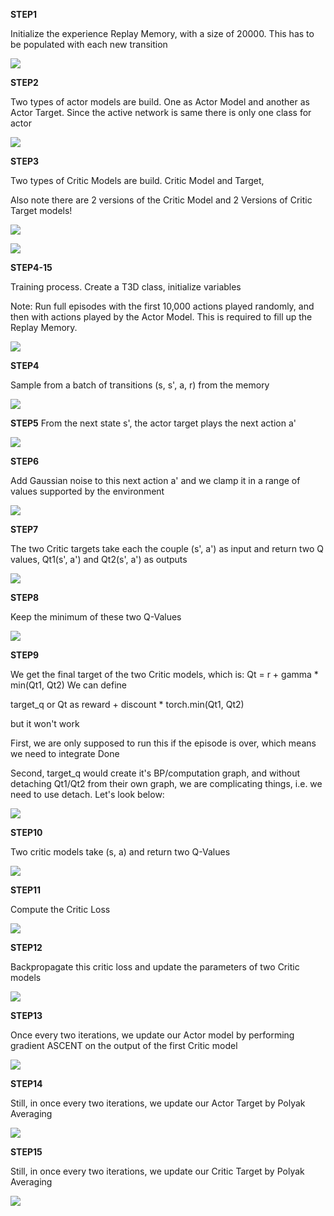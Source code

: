 
**STEP1**

Initialize the experience Replay Memory, with a size of 20000. This has to be populated with each new transition

![](https://github.com/venkatagelli/Project-1/blob/master/EVA3-P2S9/STEPS/STEP1.gif)

**STEP2**


Two types of actor models are build. One as Actor Model and another as Actor Target.
 Since the active network is same there is only one class for actor

![](https://github.com/venkatagelli/Project-1/blob/master/EVA3-P2S9/STEPS/STEP2.gif)

**STEP3**


Two types of Critic Models are build.  Critic Model and  Target, 

Also note  there are  2 versions of the Critic Model and 2 Versions of Critic Target models!



![](https://github.com/venkatagelli/Project-1/blob/master/EVA3-P2S9/STEPS/STEP3-1.gif)

![](https://github.com/venkatagelli/Project-1/blob/master/EVA3-P2S9/STEPS/Step3-2.gif)

**STEP4-15**

Training process. Create a T3D class, initialize variables 

Note: Run full episodes with the first 10,000 actions played randomly, and then with actions played by the Actor Model. This is required to fill up the Replay Memory.


![](https://github.com/venkatagelli/Project-1/blob/master/EVA3-P2S9/STEPS/STEP4-15.gif)

**STEP4**

Sample from a batch of transitions (s, s', a, r) from the memory

![](https://github.com/venkatagelli/Project-1/blob/master/EVA3-P2S9/STEPS/STEP4.gif)


**STEP5**
From the next state s', the actor target plays the next action a'

![](https://github.com/venkatagelli/Project-1/blob/master/EVA3-P2S9/STEPS/STEP5.gif)

**STEP6**

Add Gaussian noise to this next action a' and we clamp it in a range
of values supported by the environment

![](https://github.com/venkatagelli/Project-1/blob/master/EVA3-P2S9/STEPS/STEP6.gif)

**STEP7**

The two Critic targets take each the couple (s', a') as input and return two Q values,
Qt1(s', a') and Qt2(s', a') as outputs

![](https://github.com/venkatagelli/Project-1/blob/master/EVA3-P2S9/STEPS/STEP7.gif)

**STEP8**

Keep the minimum of these two Q-Values

![](https://github.com/venkatagelli/Project-1/blob/master/EVA3-P2S9/STEPS/STEP8.gif)

**STEP9**

We get the final target of the two Critic models, which is:
Qt = r + gamma * min(Qt1, Qt2)
We can define 

target_q or Qt as reward + discount  * torch.min(Qt1, Qt2)

but it won't work

First, we are only supposed to run this if the episode is over, which means we need to integrate Done

Second, target_q would create it's BP/computation graph, and without detaching Qt1/Qt2 from their own graph, we are complicating things, i.e. we need to use detach. Let's look below:




![](https://github.com/venkatagelli/Project-1/blob/master/EVA3-P2S9/STEPS/STEP9.gif)

**STEP10**

Two critic models take (s, a) and return two Q-Values

![](https://github.com/venkatagelli/Project-1/blob/master/EVA3-P2S9/STEPS/STEP10.gif)

**STEP11**

Compute the Critic Loss

![](https://github.com/venkatagelli/Project-1/blob/master/EVA3-P2S9/STEPS/STEP11.gif)

**STEP12**

Backpropagate this critic loss and update the parameters of two
Critic models

![](https://github.com/venkatagelli/Project-1/blob/master/EVA3-P2S9/STEPS/STEP12.gif)

**STEP13**

Once every two iterations, we update our Actor model by performing
gradient ASCENT on the output of the first Critic model

![](https://github.com/venkatagelli/Project-1/blob/master/EVA3-P2S9/STEPS/STEP13.gif)

**STEP14**

Still, in once every two iterations, we update our Actor Target
by Polyak Averaging


![](https://github.com/venkatagelli/Project-1/blob/master/EVA3-P2S9/STEPS/STEP14.gif)

**STEP15**

Still, in once every two iterations, we update our Critic Target
by Polyak Averaging

![](https://github.com/venkatagelli/Project-1/blob/master/EVA3-P2S9/STEPS/STEP15.gif)
